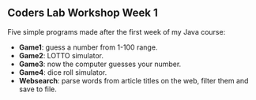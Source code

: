 ## Coders Lab Workshop Week 1

Five simple programs made after the first week of my Java course:

 - **Game1**: guess a number from 1-100 range.
 - **Game2**: LOTTO simulator.
 - **Game3**: now the computer guesses your number.
 - **Game4**: dice roll simulator.
 - **Websearch**: parse words from article titles on the web, filter them and save to file.
